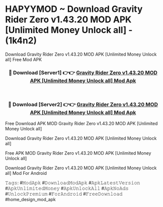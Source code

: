 # HAPYYMOD ~ Download Gravity Rider Zero v1.43.20 MOD APK [Unlimited Money Unlock all] - (1k4n2)
Download Gravity Rider Zero v1.43.20 MOD APK [Unlimited Money Unlock all] Free Mod APK

<div align="center">
<h3>🔴 Download [Server1] 👉👉 <a href="https://apk-comot.site?title=Gravity_Rider_Zero_v1.43.20_MOD_APK_[Unlimited_Money_Unlock_all]">Gravity Rider Zero v1.43.20 MOD APK [Unlimited Money Unlock all] Mod Apk</a></h3><br>

<h3>🔴 Download [Server2] 👉👉 <a href="https://apk-comot.site?title=Gravity_Rider_Zero_v1.43.20_MOD_APK_[Unlimited_Money_Unlock_all]">Gravity Rider Zero v1.43.20 MOD APK [Unlimited Money Unlock all] Mod Apk</a></h3>
</div>


Free Download APK MOD Gravity Rider Zero v1.43.20 MOD APK [Unlimited Money Unlock all]

Download Gravity Rider Zero v1.43.20 MOD APK [Unlimited Money Unlock all] 

Free APK MOD Gravity Rider Zero v1.43.20 MOD APK [Unlimited Money Unlock all] 

Download Gravity Rider Zero v1.43.20 MOD APK [Unlimited Money Unlock all] Mod For Android

𝚃𝚊𝚐𝚜: #𝙼𝚘𝚍𝙰𝚙𝚔 #𝙳𝚘𝚠𝚗𝚕𝚘𝚊𝚍𝙼𝚘𝚍𝙰𝚙𝚔 #𝙰𝚙𝚔𝙻𝚊𝚝𝚎𝚜𝚝𝚅𝚎𝚛𝚜𝚒𝚘𝚗 #𝙰𝚙𝚔𝚄𝚗𝚕𝚒𝚖𝚒𝚝𝚎𝚍𝙼𝚘𝚗𝚎𝚢 #𝙰𝚙𝚔𝚄𝚗𝚕𝚘𝚌𝚔𝙰𝚕𝚕 #𝙰𝚙𝚔𝙽𝚘𝙰𝚍𝚜 #𝚄𝚗𝚕𝚘𝚌𝚔𝙿𝚛𝚎𝚖𝚒𝚞𝚖 #𝙵𝚘𝚛𝙰𝚗𝚍𝚛𝚘𝚒𝚍 #𝙵𝚛𝚎𝚎𝙳𝚘𝚠𝚗𝚕𝚘𝚊𝚍 #home_design_mod_apk